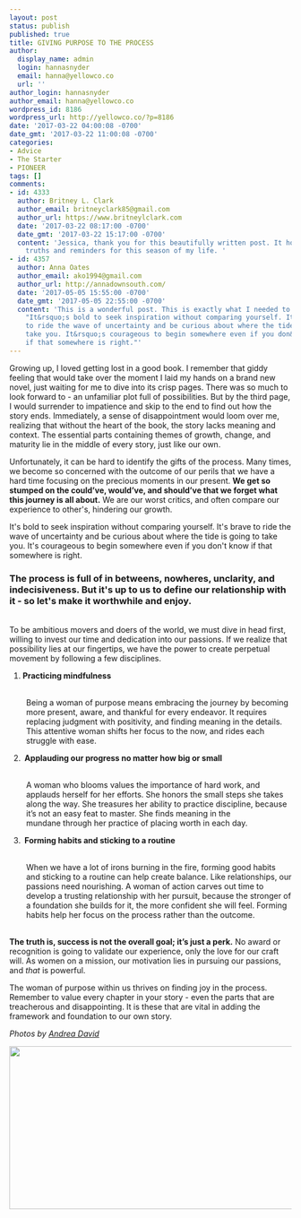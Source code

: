 ```yaml
---
layout: post
status: publish
published: true
title: GIVING PURPOSE TO THE PROCESS
author:
  display_name: admin
  login: hannasnyder
  email: hanna@yellowco.co
  url: ''
author_login: hannasnyder
author_email: hanna@yellowco.co
wordpress_id: 8186
wordpress_url: http://yellowco.co/?p=8186
date: '2017-03-22 04:00:08 -0700'
date_gmt: '2017-03-22 11:00:08 -0700'
categories:
- Advice
- The Starter
- PIONEER
tags: []
comments:
- id: 4333
  author: Britney L. Clark
  author_email: britneyclark85@gmail.com
  author_url: https://www.britneylclark.com
  date: '2017-03-22 08:17:00 -0700'
  date_gmt: '2017-03-22 15:17:00 -0700'
  content: 'Jessica, thank you for this beautifully written post. It holds so many
    truths and reminders for this season of my life. '
- id: 4357
  author: Anna Oates
  author_email: ako1994@gmail.com
  author_url: http://annadownsouth.com/
  date: '2017-05-05 15:55:00 -0700'
  date_gmt: '2017-05-05 22:55:00 -0700'
  content: 'This is a wonderful post. This is exactly what I needed to hear today:
    "It&rsquo;s bold to seek inspiration without comparing yourself. It&rsquo;s brave
    to ride the wave of uncertainty and be curious about where the tide is going to
    take you. It&rsquo;s courageous to begin somewhere even if you don&rsquo;t know
    if that somewhere is right."'
---
```

<p><span style="font-weight: 400;">Growing up, I loved getting lost in a good book. I remember that giddy feeling that would take over the moment I laid my hands on a brand new novel, just waiting for me to dive into its crisp pages. There was so much to look forward to - an unfamiliar plot full of possibilities. But by the third page, I would surrender to impatience and skip to the end to find out how the story ends. Immediately, a sense of disappointment would loom over me, realizing that without the heart of the book, the story lacks meaning and context. The essential parts containing themes of growth, change, and maturity lie in the middle of every story, just like our own.&nbsp;</span></p>
<p><span style="font-weight: 400;">Unfortunately, it can be hard to identify the gifts of the process. Many times, we become so concerned with the outcome of our perils that we have a hard time focusing on the precious moments in our present. </span><b>We get so stumped on the could&rsquo;ve, would&rsquo;ve, and should&rsquo;ve that we forget what this journey is all about.</b><span style="font-weight: 400;"> We are our worst critics, and often compare our experience to other's, hindering our growth.</span></p>
<p><span style="font-weight: 400;">It's bold to seek inspiration without comparing yourself. It's brave to ride the wave of uncertainty and be curious about where the tide is going to take you. It's courageous to begin somewhere even if you don't know if that somewhere is right.</span></p>
<h3><span style="font-weight: 400;"><strong>The process is full of in betweens, nowheres, unclarity, and indecisiveness. But it's up to us to define our relationship with it - so let's make it worthwhile and enjoy.</strong></span></h3><br />
<span style="font-weight: 400;">To be ambitious movers and doers of the world, we must dive in head first, willing to invest our time and dedication into our passions. If we realize that possibility lies at our fingertips, we have the power to create perpetual movement by following a few disciplines.</span></p>
<ol>
<li><strong>Practicing mindfulness</strong></li><br />
</ol></p>
<p style="padding-left: 30px;"><span style="font-weight: 400;">Being a woman of purpose means embracing the journey by becoming more present, aware, and thankful for every endeavor. It requires replacing judgment with positivity, and finding meaning in the details. This attentive woman shifts her focus to the now, and rides each struggle with ease.</span></p></p>
<ol start="2">
<li><strong>&nbsp;Applauding our progress&nbsp;no matter how big or small</strong></li><br />
</ol></p>
<p style="padding-left: 30px;"><span style="font-weight: 400;">A woman who blooms values the importance of hard work, and applauds herself for her efforts. She honors the small steps she takes along the way. She treasures her ability to practice discipline, because it&rsquo;s not an easy feat to master. She finds meaning in the mundane&nbsp;through her practice&nbsp;of placing worth&nbsp;in each day.</span></p></p>
<ol start="3">
<li><strong>&nbsp;Forming habits and sticking to a routine</strong></li><br />
</ol></p>
<p style="padding-left: 30px;"><span style="font-weight: 400;">When we have&nbsp;a lot of irons burning in the fire, forming good habits and sticking to a routine can help create balance. Like relationships, our passions need nourishing. A woman of action carves out time to develop a trusting relationship with her pursuit, because the stronger of a foundation she builds for it, the more confident she will feel. Forming habits help her focus on the process rather than the outcome.&nbsp;</span></p><br />
<span style="font-weight: 400;"><strong>The truth is, success is not the overall goal; it&rsquo;s just a perk.</strong> No award or recognition is going to validate our experience, only the love for our craft will. As&nbsp;women on a mission, our&nbsp;motivation lies in pursuing our passions, and </span><i><span style="font-weight: 400;">that</span></i><span style="font-weight: 400;"> is powerful.</span></p>
<p><span style="font-weight: 400;">The woman of purpose within us thrives on finding joy in the process. Remember to value every chapter in your story - even the parts that are treacherous and disappointing. It is these&nbsp;that are vital in adding the framework and foundation to our own&nbsp;story.</span></p>
<p><em>Photos by <a href="http://andreadavid.co/" target="_blank">Andrea David</a></em></p>
<p><a href="http://jessica-marie.com/" target="_blank"><img class="aligncenter wp-image-7820 size-full" src="http://yellowco.co/wp-content/uploads/2017/01/JEssica-Estrada1-1.jpg" alt="" width="700" height="291" /></a></p>
